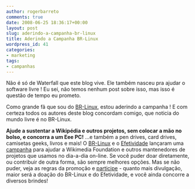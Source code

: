 ```yaml
---
author: rogerbarreto
comments: true
date: 2008-06-25 18:36:17+00:00
layout: post
slug: aderindo-a-campanha-br-linux
title: Aderindo a Campanha BR-Linux
wordpress_id: 41
categories:
- marketing
tags:
- campanhas
---
```


Não é só de Waterfall que este blog vive. Ele também nasceu pra ajudar o software livre ! Eu sei, não temos nenhum post sobre isso, mas isso é questão de tempo eu prometo.

Como grande fã que sou do [BR-Linux](http://br-linux.org/), estou aderindo a campanha ! E com certeza todos os autores deste blog concordam comigo, que noticia do mundo livre é no BR-Linux.

**Ajude a sustentar a Wikipédia e outros projetos, sem colocar a mão no bolso, e concorra a um Eee PC!**
…e também a pen drives, card drives, camisetas geeks, livros e mais! O [BR-Linux](http://br-linux.org/) e o [Efetividade](http://efetividade.net/) lançaram uma [campanha](http://br-linux.org/2008/campanha-wikipedia/) para ajudar a Wikimedia Foundation e outros mantenedores de projetos que usamos no dia-a-dia on-line. Se você puder doar diretamente, ou contribuir de outra forma, são sempre melhores opções. Mas se não puder, veja as regras da promoção e [participe](http://br-linux.org/2008/campanha-wikipedia/) - quanto mais divulgação, maior será a doação do BR-Linux e do Efetividade, e você ainda concorre a diversos brindes!
